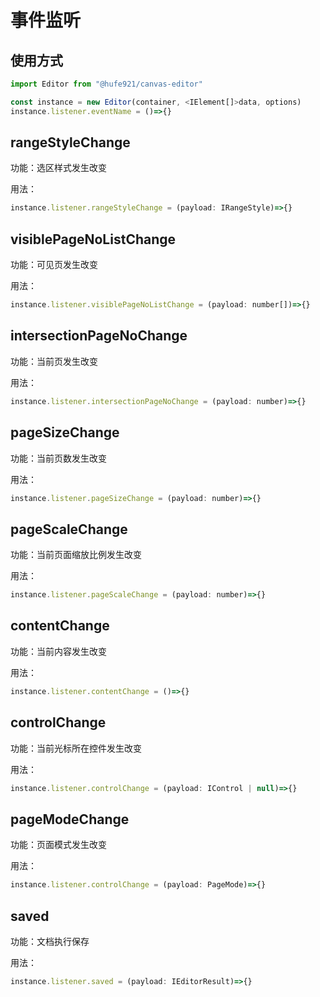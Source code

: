 # 事件监听

## 使用方式

```javascript
import Editor from "@hufe921/canvas-editor"

const instance = new Editor(container, <IElement[]>data, options)
instance.listener.eventName = ()=>{}
```

## rangeStyleChange
功能：选区样式发生改变

用法：
```javascript
instance.listener.rangeStyleChange = (payload: IRangeStyle)=>{}
```

## visiblePageNoListChange
功能：可见页发生改变

用法：
```javascript
instance.listener.visiblePageNoListChange = (payload: number[])=>{}
```

## intersectionPageNoChange
功能：当前页发生改变

用法：
```javascript
instance.listener.intersectionPageNoChange = (payload: number)=>{}
```

## pageSizeChange
功能：当前页数发生改变

用法：
```javascript
instance.listener.pageSizeChange = (payload: number)=>{}
```

## pageScaleChange
功能：当前页面缩放比例发生改变

用法：
```javascript
instance.listener.pageScaleChange = (payload: number)=>{}
```

## contentChange
功能：当前内容发生改变

用法：
```javascript
instance.listener.contentChange = ()=>{}
```

## controlChange
功能：当前光标所在控件发生改变

用法：
```javascript
instance.listener.controlChange = (payload: IControl | null)=>{}
```

## pageModeChange
功能：页面模式发生改变

用法：
```javascript
instance.listener.controlChange = (payload: PageMode)=>{}
```

## saved
功能：文档执行保存

用法：
```javascript
instance.listener.saved = (payload: IEditorResult)=>{}
```